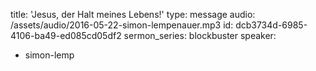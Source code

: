title: 'Jesus, der Halt meines Lebens!'
type: message
audio: /assets/audio/2016-05-22-simon-lempenauer.mp3
id: dcb3734d-6985-4106-ba49-ed085cd05df2
sermon_series: blockbuster
speaker:
  - simon-lemp

